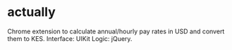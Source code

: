 # actually
Chrome extension to calculate annual/hourly pay rates in USD and convert them to KES.
Interface: UIKit
Logic: jQuery.

